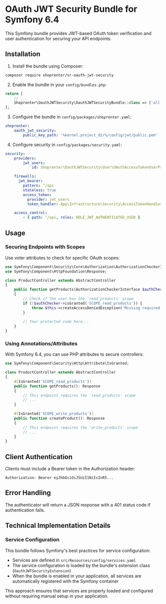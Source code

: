 # OAuth JWT Security Bundle for Symfony 6.4

This Symfony bundle provides JWT-based OAuth token verification and user authentication for securing your API endpoints.

## Installation

1. Install the bundle using Composer:

```bash
composer require shoprenter/sr-oauth-jwt-security
```

2. Enable the bundle in your `config/bundles.php`:

```php
return [
    // ...
    Shoprenter\OauthJWTSecurity\OauthJWTSecurityBundle::class => ['all' => true],
];
```

3. Configure the bundle in `config/packages/shoprenter.yaml`:

```yaml
shoprenter:
    oauth_jwt_security:
        public_key_path: '%kernel.project_dir%/config/jwt/public.pem'
```

4. Configure security in `config/packages/security.yaml`:

```yaml
security:
    providers:
        jwt_users:
            id: Shoprenter\OauthJWTSecurity\User\OAuthAccessTokenUserProvider

    firewalls:
      jwt_bearer:
        pattern: ^/api
        stateless: true
        access_token:
          provider: jwt_users
          token_handler: App\Infrastructure\Security\AccessTokenHandler\OAuthAccessTokenHandler

    access_control:
        - { path: ^/api, roles: ROLE_JWT_AUTHENTICATED_USER }
```

## Usage

### Securing Endpoints with Scopes

Use voter attributes to check for specific OAuth scopes:

```php
use Symfony\Component\Security\Core\Authorization\AuthorizationCheckerInterface;
use Symfony\Component\HttpFoundation\Response;

class ProductController extends AbstractController
{
    public function getProducts(AuthorizationCheckerInterface $authChecker): Response
    {
        // Check if the user has the 'read_products' scope
        if (!$authChecker->isGranted('SCOPE_read_products')) {
            throw $this->createAccessDeniedException('Missing required scope: read_products');
        }
        
        // Your protected code here...
    }
}
```

### Using Annotations/Attributes

With Symfony 6.4, you can use PHP attributes to secure controllers:

```php
use Symfony\Component\Security\Http\Attribute\IsGranted;

class ProductController extends AbstractController
{
    #[IsGranted('SCOPE_read_products')]
    public function getProducts(): Response
    {
        // This endpoint requires the 'read_products' scope
        // ...
    }
    
    #[IsGranted('SCOPE_write_products')]
    public function createProduct(): Response
    {
        // This endpoint requires the 'write_products' scope
        // ...
    }
}
```

## Client Authentication

Clients must include a Bearer token in the Authorization header:

```
Authorization: Bearer eyJhbGciOiJSUzI1NiIsInR5...
```

## Error Handling

The authenticator will return a JSON response with a 401 status code if authentication fails.

## Technical Implementation Details

### Service Configuration

This bundle follows Symfony's best practices for service configuration:

- Services are defined in `src/Resources/config/services.yaml`
- The service configuration is loaded by the bundle's extension class (`OauthJWTSecurityExtension`)
- When the bundle is enabled in your application, all services are automatically registered with the Symfony container

This approach ensures that services are properly loaded and configured without requiring manual setup in your application.
